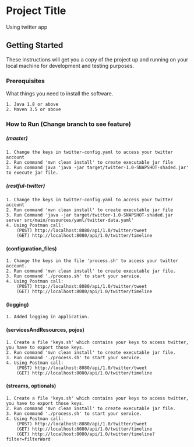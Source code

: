 # Project Title

Using twitter app

## Getting Started

These instructions will get you a copy of the project up and running on your local machine for development and testing purposes.

### Prerequisites

What things you need to install the software.

```
1. Java 1.8 or above
2. Maven 3.5 or above
```
### How to Run (Change branch to see feature)
##### (master)
```
1. Change the keys in twitter-config.yaml to access your twitter account
2. Run command 'mvn clean install' to create executable jar file
3. Run command java 'java -jar target/twitter-1.0-SNAPSHOT-shaded.jar' to execute jar file.
```

##### (restful-twitter)

```
1. Change the keys in twitter-config.yaml to access your twitter account
2. Run command 'mvn clean install' to create executable jar file
3. Run Command 'java -jar target/twitter-1.0-SNAPSHOT-shaded.jar server src/main/resources/yaml/twitter-data.yaml'
4. Using Postman call:
    (POST) http://localhost:8080/api/1.0/twitter/tweet 
    (GET) http://localhost:8080/api/1.0/twitter/timeline
```

#### (configuration_files)

```
1. Change the keys in the file 'process.sh' to access your twitter account.
2. Run command 'mvn clean install' to create executable jar file.
3. Run command './process.sh' to start your service.
4. Using Postman call:
    (POST) http://localhost:8080/api/1.0/twitter/tweet 
    (GET) http://localhost:8080/api/1.0/twitter/timeline
```

#### (logging)

```
1. Added logging in application.
```

#### (servicesAndResources, pojos)

```
1. Create a file 'keys.sh' which contains your keys to access twitter, you have to export those keys.
2. Run command 'mvn clean install' to create executable jar file.
3. Run command './process.sh' to start your service.
4. Using Postman call:
    (POST) http://localhost:8080/api/1.0/twitter/tweet 
    (GET) http://localhost:8080/api/1.0/twitter/timeline
```

#### (streams, optionals)

```
1. Create a file 'keys.sh' which contains your keys to access twitter, you have to export those keys.
2. Run command 'mvn clean install' to create executable jar file.
3. Run command './process.sh' to start your service.
4. Using Postman call:
    (POST) http://localhost:8080/api/1.0/twitter/tweet 
    (GET) http://localhost:8080/api/1.0/twitter/timeline
    (GET) http://localhost:8080/api/1.0/twitter/timeline?filter=filterWord
```